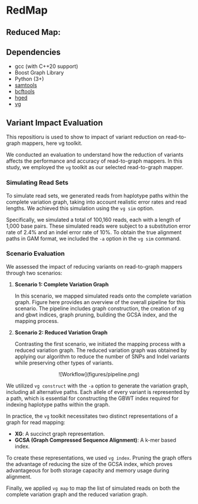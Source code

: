 # RedMap

## Reduced Map:


## Dependencies
- gcc (with C++20 support)
- Boost Graph Library
- Python (3+)
- [samtools](https://vcftools.github.io/)
- [bcftools](https://samtools.github.io/bcftools/)
- [hged](https://github.com/NedaTavakoli/hged_cpp)
- [vg](https://github.com/vgteam/vg)


## Variant Impact Evaluation
This repositioru is used to show to impact of variant reduction on read-to-graph mappers, here vg toolkit.

We conducted an evaluation to understand how the reduction of variants affects the performance and accuracy of read-to-graph mappers. In this study, we employed the `vg` toolkit as our selected read-to-graph mapper.

### Simulating Read Sets

To simulate read sets, we generated reads from haplotype paths within the complete variation graph, taking into account realistic error rates and read lengths. We achieved this simulation using the `vg sim` option.

Specifically, we simulated a total of 100,160 reads, each with a length of 1,000 base pairs. These simulated reads were subject to a substitution error rate of 2.4% and an indel error rate of 10%. To obtain the true alignment paths in GAM format, we included the `-a` option in the `vg sim` command.

### Scenario Evaluation

We assessed the impact of reducing variants on read-to-graph mappers through two scenarios:

1. **Scenario 1: Complete Variation Graph**

   In this scenario, we mapped simulated reads onto the complete variation graph. Figure here provides an overview of the overall pipeline for this scenario. The pipeline includes graph construction, the creation of xg and gbwt indices, graph pruning, building the GCSA index, and the mapping process.

2. **Scenario 2: Reduced Variation Graph**

   Contrasting the first scenario, we initiated the mapping process with a reduced variation graph. The reduced variation graph was obtained by applying our algorithm to reduce the number of SNPs and Indel variants while preserving other types of variants.


<div style="text-align:center">
  ![Workflow](figures/pipeline.png)
</div>


We utilized `vg construct` with the `-a` option to generate the variation graph, including all alternative paths. Each allele of every variant is represented by a path, which is essential for constructing the GBWT index required for indexing haplotype paths within the graph.

In practice, the `vg` toolkit necessitates two distinct representations of a graph for read mapping:
- **XG**: A succinct graph representation.
- **GCSA (Graph Compressed Sequence Alignment)**: A k-mer based index.

To create these representations, we used `vg index`. Pruning the graph offers the advantage of reducing the size of the GCSA index, which proves advantageous for both storage capacity and memory usage during alignment.

Finally, we applied `vg map` to map the list of simulated reads on both the complete variation graph and the reduced variation graph.
